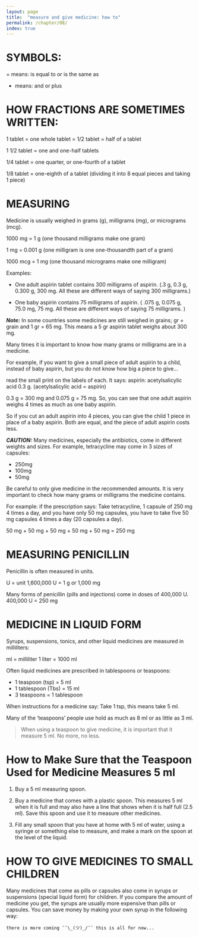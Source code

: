 ```yaml
---
layout: page
title:  "measure and give medicine: how to"
permalink: /chapter/08/
index: true
---
```

# SYMBOLS:

= means: is equal to or is the same as

+ means: and or plus


# HOW FRACTIONS ARE SOMETIMES WRITTEN:

1 tablet = one whole tablet = 1/2 tablet = half of a tablet

1 1/2 tablet = one and one-half tablets

1/4 tablet = one quarter, or one-fourth of a tablet

1/8 tablet = one-eighth of a tablet (dividing it into 8 equal pieces and taking 1 piece)

# MEASURING

Medicine is usually weighed in grams (g), milligrams (mg), or micrograms (mcg).

1000 mg = 1 g (one thousand milligrams make one gram)

1 mg = 0.001 g (one milligram is one one-thousandth part of a gram)

1000 mcg = 1 mg (one thousand micrograms make one milligram)


Examples:

- One adult aspirin tablet contains 300 milligrams
of aspirin. (.3 g, 0.3 g, 0.300 g, 300 mg. All these are different ways of saying 300 milligrams.)


- One baby aspirin contains 75 milligrams of aspirin. ( .075 g, 0.075 g, 75.0 mg, 75 mg. All these are different ways of saying 75 milligrams. )


**_Note:_** In some countries some medicines are still weighed in grains; gr = grain and 1 gr = 65 mg. This means a 5 gr aspirin tablet weighs about 300 mg.


Many times it is important to know how many grams or milligrams are in a medicine.

For example, if you want to give a small piece of adult aspirin to a child, instead of baby aspirin, but you do not know how big a piece to give...

read the small print on the labels of each. It says: aspirin: acetylsalicylic acid 0.3 g. (acetylsalicylic acid = aspirin)

0.3 g = 300 mg and 0.075 g = 75 mg. So, you can see that one adult aspirin weighs 4 times as much as one baby aspirin.


So if you cut an adult aspirin into 4 pieces, you can give the child 1 piece in place of a baby aspirin. Both are equal, and the piece of adult aspirin costs less.


**_CAUTION:_** Many medicines, especially the antibiotics, come in different weights and sizes. For example, tetracycline may come in 3 sizes of capsules:

- 250mg
- 100mg
- 50mg


Be careful to only give medicine in the recommended amounts. It is very important to check how many grams or milligrams the medicine contains.

For example: if the prescription says: Take tetracycline, 1 capsule of 250 mg 4 times a day, and you have only 50 mg capsules, you have to take five 50 mg capsules 4 times a day (20 capsules a day).

50 mg + 50 mg + 50 mg + 50 mg + 50 mg = 250 mg

# MEASURING PENICILLIN

Penicillin is often measured in units.

U = unit 1,600,000 U = 1 g or 1,000 mg

Many forms of penicillin (pills and injections) come in doses of 400,000 U. 400,000 U = 250 mg

# MEDICINE IN LIQUID FORM

Syrups, suspensions, tonics, and other liquid medicines are measured in milliliters:

ml = milliliter 1 liter = 1000 ml

Often liquid medicines are prescribed in tablespoons or teaspoons:

- 1 teaspoon (tsp) = 5 ml
- 1 tablespoon (Tbs) = 15 ml
- 3 teaspoons = 1 tablespoon

When instructions for a medicine say: Take 1 tsp, this means take 5 ml.

Many of the ‘teaspoons’ people use hold as much as 8 ml or as little as 3 ml.

>When using a teaspoon to give medicine, it is important that it measure 5 ml. No more, no less.

# How to Make Sure that the Teaspoon Used for Medicine Measures 5 ml

  1. Buy a 5 ml measuring spoon.

  2. Buy a medicine that comes with a plastic spoon. This measures 5 ml when it is full and may also have a line that shows when it is half full (2.5 ml). Save this spoon and use it to measure other medicines.

  3. Fill any small spoon that you have at home with 5 ml of water, using a syringe or something else to measure, and make a mark on the spoon at the level of the liquid.

# HOW TO GIVE MEDICINES TO SMALL CHILDREN

Many medicines that come as pills or capsules also come in syrups or suspensions (special liquid form) for children. If you compare the amount of medicine you get, the syrups are usually more expensive than pills or capsules. You can save money by making your own syrup in the following way:



```
there is more coming ¯¯\_(ツ)_/¯¯ this is all for now...
```
